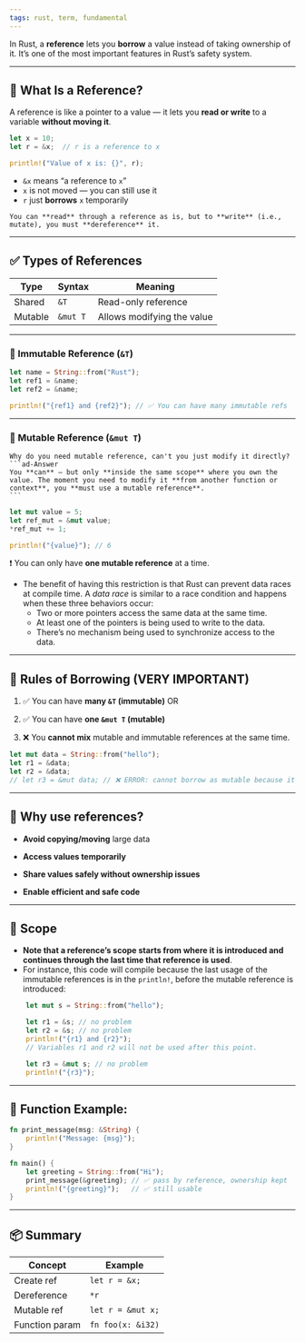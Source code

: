 ```yaml
---
tags: rust, term, fundamental
---
```


In Rust, a **reference** lets you **borrow** a value instead of taking ownership of it. It’s one of the most important features in Rust’s safety system.

---

## 🧠 What Is a Reference?

A reference is like a pointer to a value — it lets you **read or write** to a variable **without moving it**.

```rust
let x = 10;
let r = &x;  // r is a reference to x

println!("Value of x is: {}", r);
```

- `&x` means “a reference to `x`”
- `x` is not moved — you can still use it
- `r` just **borrows** `x` temporarily

```ad-note
You can **read** through a reference as is, but to **write** (i.e., mutate), you must **dereference** it.
```

---

## ✅ Types of References

|Type|Syntax|Meaning|
|---|---|---|
|Shared|`&T`|Read-only reference|
|Mutable|`&mut T`|Allows modifying the value|

---

### 🔹 Immutable Reference (`&T`)

```rust
let name = String::from("Rust");
let ref1 = &name;
let ref2 = &name;

println!("{ref1} and {ref2}"); // ✅ You can have many immutable refs
```

---

### 🔸 Mutable Reference (`&mut T`)

````ad-question
Why do you need mutable reference, can't you just modify it directly?
```ad-Answer
You **can** — but only **inside the same scope** where you own the value. The moment you need to modify it **from another function or context**, you **must use a mutable reference**.
```
````

```rust
let mut value = 5;
let ref_mut = &mut value;
*ref_mut += 1;

println!("{value}"); // 6
```

❗ You can only have **one mutable reference** at a time.

- The benefit of having this restriction is that Rust can prevent data races at compile time. A _data race_ is similar to a race condition and happens when these three behaviors occur:
	- Two or more pointers access the same data at the same time.
	- At least one of the pointers is being used to write to the data.
	- There’s no mechanism being used to synchronize access to the data.

---

## 🧱 Rules of Borrowing (VERY IMPORTANT)

1. ✅ You can have **many `&T` (immutable)** OR
    
2. ✅ You can have **one `&mut T` (mutable)**
    
3. ❌ You **cannot mix** mutable and immutable references at the same time.
    

```rust
let mut data = String::from("hello");
let r1 = &data;
let r2 = &data;
// let r3 = &mut data; // ❌ ERROR: cannot borrow as mutable because it's already borrowed as immutable
```

---

## 🎯 Why use references?

- **Avoid copying/moving** large data
    
- **Access values temporarily**
    
- **Share values safely without ownership issues**
    
- **Enable efficient and safe code**
    

---

## 🔬 Scope

- **Note that a reference’s scope starts from where it is introduced and continues through the last time that reference is used**. 
- For instance, this code will compile because the last usage of the immutable references is in the `println!`, before the mutable reference is introduced:

```rust
    let mut s = String::from("hello");

    let r1 = &s; // no problem
    let r2 = &s; // no problem
    println!("{r1} and {r2}");
    // Variables r1 and r2 will not be used after this point.

    let r3 = &mut s; // no problem
    println!("{r3}");
```

---

## 🧪 Function Example:

```rust
fn print_message(msg: &String) {
    println!("Message: {msg}");
}

fn main() {
    let greeting = String::from("Hi");
    print_message(&greeting); // ✅ pass by reference, ownership kept
    println!("{greeting}");   // ✅ still usable
}
```

---

## 📦 Summary

|Concept|Example|
|---|---|
|Create ref|`let r = &x;`|
|Dereference|`*r`|
|Mutable ref|`let r = &mut x;`|
|Function param|`fn foo(x: &i32)`|
